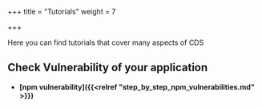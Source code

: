 +++
title = "Tutorials"
weight = 7

+++


Here you can find tutorials that cover many aspects of CDS

## Check Vulnerability of your application

- **[npm vulnerability]({{<relref "step_by_step_npm_vulnerabilities.md" >}})**
